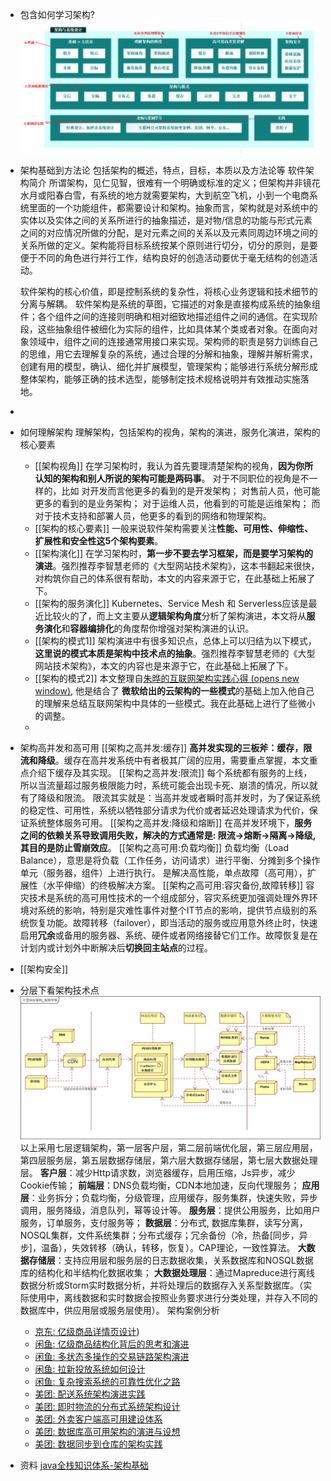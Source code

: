 - 包含如何学习架构?
  ![image.png](../assets/image_1656761006671_0.png)
- 架构基础到方法论
  包括架构的概述，特点，目标，本质以及方法论等
  软件架构简介
  所谓架构，见仁见智，很难有一个明确或标准的定义；但架构并非镜花水月或阳春白雪，有系统的地方就需要架构，大到航空飞机，小到一个电商系统里面的一个功能组件，都需要设计和架构。抽象而言，架构就是对系统中的实体以及实体之间的关系所进行的抽象描述，是对物/信息的功能与形式元素之间的对应情况所做的分配，是对元素之间的关系以及元素同周边环境之间的关系所做的定义。架构能将目标系统按某个原则进行切分，切分的原则，是要便于不同的角色进行并行工作，结构良好的创造活动要优于毫无结构的创造活动。
  
  软件架构的核心价值，即是控制系统的复杂性，将核心业务逻辑和技术细节的分离与解耦。
  软件架构是系统的草图，它描述的对象是直接构成系统的抽象组件；各个组件之间的连接则明确和相对细致地描述组件之间的通信。在实现阶段，这些抽象组件被细化为实际的组件，比如具体某个类或者对象。在面向对象领域中，组件之间的连接通常用接口来实现。架构师的职责是努力训练自己的思维，用它去理解复杂的系统，通过合理的分解和抽象，理解并解析需求，创建有用的模型，确认、细化并扩展模型，管理架构；能够进行系统分解形成整体架构，能够正确的技术选型，能够制定技术规格说明并有效推动实施落地。
-
- 如何理解架构
  理解架构，包括架构的视角，架构的演进，服务化演进，架构的核心要素
	- [[架构视角]]
	  在学习架构时，我认为首先要理清楚架构的视角，**因为你所认知的架构和别人所说的架构可能是两码事**。
	  对于不同职位的视角是不一样的，比如
	  对开发而言他更多的看到的是开发架构；
	  对售前人员，他可能更多的看到的是业务架构；
	  对于运维人员，他看到的可能是运维架构；
	  而对于技术支持和部署人员，他更多的看到的网络和物理架构。
	- [[架构的核心要素]]
	  一般来说软件架构需要关注**性能、可用性、伸缩性、扩展性和安全性这5个架构要素**。
	- [[架构演化]]
	  在学习架构时，**第一步不要去学习框架，而是要学习架构的演进**。强烈推荐李智慧老师的《大型网站技术架构》，这本书翻起来很快，对构筑你自己的体系很有帮助，本文的内容来源于它，在此基础上拓展了下。
	- [[架构的服务演化]]
	  Kubernetes、Service Mesh 和 Serverless应该是最近比较火的了，而上文主要从**逻辑架构角度**分析了架构演进，本文将从**服务演化**和**容器编排化**的角度帮你增强对架构演进的认识。
	- [[架构的模式1]] 
	  架构演进中有很多知识点，总体上可以归结为以下模式，**这里说的模式本质是架构中技术点的抽象**。强烈推荐李智慧老师的《大型网站技术架构》，本文的内容也是来源于它，在此基础上拓展了下。
	- [[架构的模式2]]
	  本文整理自[朱晔的互联网架构实践心得 (opens new window)](https://www.cnblogs.com/lovecindywang/p/9670356.html), 他是结合了 **微软给出的云架构的一些模式**的基础上加入他自己的理解来总结互联网架构中具体的一些模式。我在此基础上进行了些微小的调整。
	-
- 架构高并发和高可用
  [[架构之高并发:缓存]]
  **高并发实现的三板斧：缓存，限流和降级**。缓存在高并发系统中有者极其广阔的应用，需要重点掌握，本文重点介绍下缓存及其实现。
  [[架构之高并发:限流]]
  每个系统都有服务的上线，所以当流量超过服务极限能力时，系统可能会出现卡死、崩溃的情况，所以就有了降级和限流。
  限流其实就是：当高并发或者瞬时高并发时，为了保证系统的稳定性、可用性，系统以牺牲部分请求为代价或者延迟处理请求为代价，保证系统整体服务可用。
  [[架构之高并发:降级和熔断]]
  在高并发环境下，**服务之间的依赖关系导致调用失败，解决的方式通常是: 限流->熔断->隔离->降级, 其目的是防止雪崩效应**。
  [[架构之高可用:负载均衡]]
  负载均衡（Load Balance），意思是将负载（工作任务，访问请求）进行平衡、分摊到多个操作单元（服务器，组件）上进行执行。
  是解决高性能，单点故障（高可用），扩展性（水平伸缩）的终极解决方案。
  [[架构之高可用:容灾备份,故障转移]]
  容灾技术是系统的高可用性技术的一个组成部分，容灾系统更加强调处理外界环境对系统的影响，特别是灾难性事件对整个IT节点的影响，提供节点级别的系统恢复功能。故障转移（failover），即当活动的服务或应用意外终止时，快速启用**冗余**或备用的服务器、系统、硬件或者网络接替它们工作。故障恢复是在计划内或计划外中断解决后**切换回主站点**的过程。
- [[架构安全]]
- 分层下看架构技术点
  ![image.png](../assets/image_1656762399467_0.png)
  以上采用七层逻辑架构，第一层客户层，第二层前端优化层，第三层应用层，第四层服务层，第五层数据存储层，第六层大数据存储层，第七层大数据处理层。
  **客户层**：减少Http请求数，浏览器缓存，启用压缩，Js异步，减少Cookie传输；
  **前端层**：DNS负载均衡，CDN本地加速，反向代理服务；
  **应用层**：业务拆分；负载均衡，分级管理，应用缓存，服务集群，快速失败，异步调用，服务降级，消息队列，幂等设计等。
  **服务层**：提供公用服务，比如用户服务，订单服务，支付服务等；
  **数据层**：分布式, 数据库集群，读写分离，NOSQL集群，文件系统集群；分布式缓存；冗余备份（冷，热备[同步，异步]，温备），失效转移（确认，转移，恢复）。CAP理论，一致性算法。
  **大数据存储层**：支持应用层和服务层的日志数据收集，关系数据库和NOSQL数据库的结构化和半结构化数据收集；
  **大数据处理层**：通过Mapreduce进行离线数据分析或Storm实时数据分析，并将处理后的数据存入关系型数据库。（实际使用中，离线数据和实时数据会按照业务要求进行分类处理，并存入不同的数据库中，供应用层或服务层使用）。
架构案例分析
	- [京东: 亿级商品详情页设计](https://pdai.tech/md/arch/arch-example-seckill.html))
	- [闲鱼: 亿级商品结构化背后的思考和演进](https://pdai.tech/md/arch/arch-example-xianyu-goods.html)
	- [闲鱼: 多状态多操作的交易链路架构演进](https://pdai.tech/md/arch/arch-example-xianyu-jiaoyi.html)
	- [闲鱼: 拉新投放系统如何设计](https://pdai.tech/md/arch/arch-example-xianyu-laxintoufang.html)
	- [闲鱼: 复杂搜索系统的可靠性优化之路](https://pdai.tech/md/arch/arch-example-xianyu-search.html)
	- [美团: 配送系统架构演进实践](https://pdai.tech/md/arch/arch-example-meituan-peisong.html)
	- [美团: 即时物流的分布式系统架构设计](https://pdai.tech/md/arch/arch-example-meituan-jishiwuliu.html)
	- [美团: 外卖客户端高可用建设体系](https://pdai.tech/md/arch/arch-example-meituan-waimai.html)
	- [美团: 数据库高可用架构的演进与设想](https://pdai.tech/md/arch/arch-example-meituan-db-hp.html)
	- [美团: 数据同步到仓库的架构实践](https://pdai.tech/md/arch/arch-example-meituan-db-binlog.html)
- 资料
  [java全栈知识体系-架构基础](https://pdai.tech/md/arch/arch-x-overview.html)